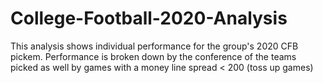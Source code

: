# College-Football-2020-Analysis

This analysis shows individual performance for the group's 2020 CFB pickem. Performance is broken down by the conference of the teams picked as well by games with a money line spread < 200 (toss up games)
